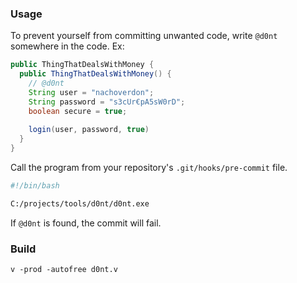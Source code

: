 ### Usage

To prevent yourself from committing unwanted code, write `@d0nt` somewhere in the code.
Ex:

```java
public ThingThatDealsWithMoney {
  public ThingThatDealsWithMoney() {
    // @d0nt
    String user = "nachoverdon";
    String password = "s3cUr€pA5sW0rD";
    boolean secure = true;
    
    login(user, password, true)
  }
}
```

Call the program from your repository's `.git/hooks/pre-commit` file.

```sh
#!/bin/bash

C:/projects/tools/d0nt/d0nt.exe
```

If `@d0nt` is found, the commit will fail.

### Build

```
v -prod -autofree d0nt.v
```
